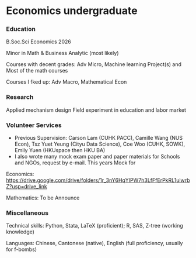 # Economics undergraduate

### Education
B.Soc.Sci Economics 2026

Minor in Math & Business Analytic (most likely)

Courses with decent grades: Adv Micro, Machine learning Project(s) and Most of the math courses

Courses I fked up: Adv Macro, Mathematical Econ

### Research
Applied mechanism design 
Field experiment in education and labor market

### Volunteer Services
- Previous Supervision: Carson Lam (CUHK PACC), Camille  Wang (NUS Econ), Tsz Yuet Yeung (Cityu Data Science), Coe Woo (CUHK, SOWK), Emily Yuen (HKUspace then HKU BA)
- I also wrote many mock exam paper and paper materials for Schools and NGOs, request by e-mail. This years Mock for 

Economics: https://drive.google.com/drive/folders/1r_3nY6HqYIPW7h3LfFfErPkRL1uiwrbZ?usp=drive_link

Mathematics: To be Announce

### Miscellaneous
Technical skills: Python, Stata, LaTeX (proficient); R, SAS, Z-tree (working knowledge)

Languages: Chinese, Cantonese (native), English (full proficiency, usually for f-bombs)
